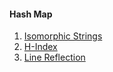 #### Hash Map
1. [Isomorphic Strings](https://leetcode.com/problems/isomorphic-strings/description/)
2. [H-Index](https://leetcode.com/problems/h-index/description/)
3. [Line Reflection](https://www.lintcode.com/problem/908)